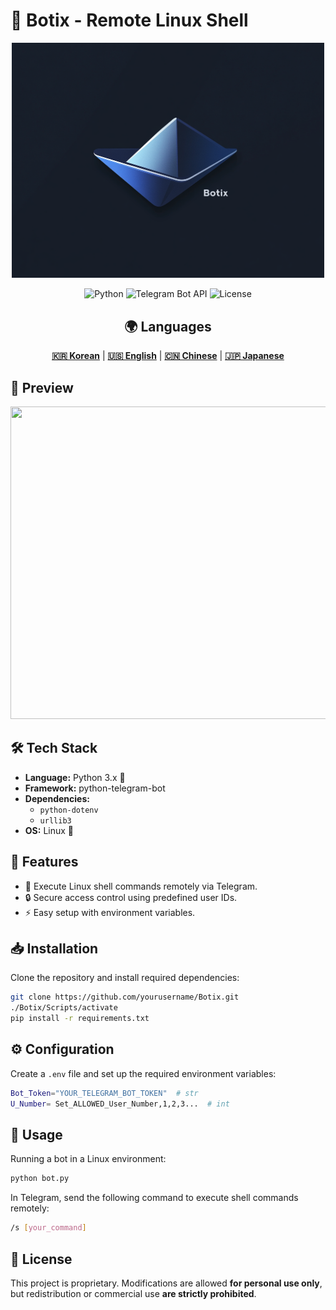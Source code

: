 # 🚀 Botix - Remote ⁤‍‌‍‍⁡‌‍‌⁢‌‍⁢‍‌‌‌‍‌⁤⁣‍‍‌‌⁡⁢‍⁣‌‌⁡‌⁣⁢‌⁢‍‍‍⁢⁡‌⁡⁢‍‍‌⁢‌‍‍‌⁡‌‍‌⁤⁡‍⁡⁢⁡‌‌‍‌⁣‌⁣‌⁤⁤‌⁡⁢‍‌‌⁢‍‍‌⁢‌‌⁡‍⁢⁡‍‍⁡‌‍⁢‌⁡‌‌‍‌⁢‌‍‌‍⁤⁢⁡⁤⁢‌‍⁢‍⁢‌‍‌⁡⁢‍‌‍⁣‌⁡⁢‍⁣⁢⁡⁢‌⁤⁢‍‍⁢⁡‌‍⁢‍⁡‍⁣‍‍‍⁡‌‍‌⁡‌‌⁡‍⁢‌⁢‍‍‌‌‍⁣‌⁤‍⁡‍‌‍‍‌‍⁢⁡⁢‌⁡‍⁤⁡‌‍‍⁢‌‍⁢⁣‍⁡⁢‍⁢‍‌⁢‍‍‍‍‍⁡‌⁡⁢‍‌⁢‍⁤‍⁢⁣⁢⁡⁤‍‌‌‌⁡‌‍⁡⁢⁣‍⁢⁡‌⁡⁤‌⁢⁣‍⁤⁢‌⁤⁣⁡‌‌⁡⁢⁡‍‌‍⁣‌⁢⁡‍‍⁣‌⁢‌‍⁡‍‌⁡⁢⁡⁢‌‍⁢‌‍⁣‌⁤‍‌⁢‍⁤⁣‍⁤‍‌‌‍⁢‍⁤⁢‌⁤⁡‍‌⁣⁡‌‌‍⁡⁤‌⁡‍‌⁢⁡‍⁡‌‍⁡‌‍⁢⁡⁢⁡‍‍⁡‍‍⁢‍⁢⁡⁤⁡⁢‍⁢⁡‌⁡‌⁡‍‌‍⁡‍⁡⁢⁣⁡‍‍⁡⁢⁡‍⁢‍⁢‌‌⁡‍‌⁢‍‍‌⁢‌⁢‌⁤⁣‌⁣⁢‌⁢‍‍⁤⁢‌‌‌‍⁡‍‌‍⁡‍⁣⁣⁡‍‍‌⁡⁢⁡⁢‍⁢⁡‌‍‍⁢‍‌‌⁢⁡‍⁡‍‌⁢‌⁢‌⁤⁤‌‍⁢‌‍‍‌‌‌‌‍‌⁡‍‌‌‌⁢‌⁡‌⁡‍‍⁤‍⁢‌⁢‍⁡⁢‍‍⁡‍‍‍‌⁢‍⁡‌⁣‍⁢‌‍‍‍⁢‌⁡‌‍⁢‌‌‌⁢⁡‍‍‍‍‍⁢⁡‌⁢‌‍⁡⁢‌‍‍⁢‌‌⁡⁢‍‌⁤‌‌‍‌‍‌⁢⁡‍‌⁢⁣⁡‍‌⁤‍⁡‌‍⁢‍⁢⁡⁢‍‌⁡⁢‌⁡‌‌‌‌‌⁡‌⁡‍‌‌⁡‍‍‌⁣‌‌‌⁢‍‌⁣‍⁡‌‌⁡⁢‌⁢⁣‌‌⁢‌‍‍⁤⁡‌⁤⁤‌‍⁤‍⁢‌⁡⁢‌⁡‍⁤‌‌⁢‍‌⁢⁡‍‍⁤‍⁡‍‌⁡⁢‌‍⁢‌⁡‌⁡⁢‌‍⁡‌⁢‍‌⁢⁡‌‍‍⁡‍‌⁢‍⁣‍⁡‌⁢‌‌⁤‌‌‍‍⁢‍‌⁢⁡⁢‌⁢‍⁤‌⁤‌⁡‌‍⁣⁢‌⁢‍⁡⁢‌⁢‍‍⁡‌‌‌⁢‍‍‌⁢‌⁡‌‍‌⁤‍‍‍‌⁡‌‍⁤⁤⁣⁤‌‍‌‌⁢⁡‍⁡‍‍⁢‌‌⁡‌⁡‌‍⁡‍⁢⁡⁢‌‌⁡‌‍‍‍⁡‍‌⁢⁡‌⁢‍‍‌‍‌⁡‌‌⁡‍⁡‍⁤‌⁢‌‍⁤‌⁢⁡‍⁡‍⁢‌⁣⁢⁣‌‍⁢⁣⁢⁡‍‍⁤‌‍‍‍⁡‍⁢‌‌⁤⁣‍⁢⁡⁢‌‍⁢⁣⁢‍‍⁤‌⁣⁣⁢⁡‍⁡‌‍⁢‌‍‌‌⁡⁢‍‍‍‌⁤⁢‌‍⁡⁢⁡⁢‌‍⁢⁣⁢‍⁡‌⁣‌⁡⁢‍‍‌‍‌⁣⁢‌⁡⁤⁡‍‍‌‍⁢‍⁢⁡‌‌⁡‌‌⁡‌‌‍⁤⁡⁤‍‍‍‌⁡‍⁤‍⁢‌⁤⁡‌‍‌⁣‍‍‌‌⁡‍⁡‌⁢‍⁡‌⁣‌‍⁤‍‌‍‍‍⁡⁤‌⁢‍⁡⁤‌⁡⁢⁣‍‌⁢‍⁢‍⁡‍‍‍‌⁢‍‌⁢⁡⁢‌⁡‌‍⁤‌⁤⁣⁢‌⁢⁡‌‍⁢‍⁣‌‌‌‌‌⁡‌‌⁡‌‌‍‍‍‌⁣⁤‌‌‌‌‌⁡‌‍⁣⁤‍‌⁣⁡‍‌‌⁡‍‌‌⁢‌‌‍⁢‍‌‍⁢⁣⁡‍⁡‍⁢‍‌‌⁡‌‍‍⁡‌‍⁢⁣‍‌‌‌‍‍‍⁢‍⁢‌‌‌⁣⁢‍‍‍‍‌⁢‌⁡‌‌‌⁢‍‌⁡‌⁣⁢‍‍⁡‌‌‌‌‌‌‌‍⁡‌⁢⁡‍‍⁢‌‌⁢‌‍‌‌⁡‍⁤⁢‍‌⁤‍‌⁡‍⁡‍‌⁢⁡‍⁡⁢‌⁢⁣⁢⁣⁡‌‌⁢‌‍⁡‌⁢‌⁡‌⁢⁡‍‌‍‌‍‌⁢‌‌‍⁢⁡‌‍‍‍⁢‍⁡‍⁢‍‌‍‌⁡‌‍‌‍‍⁢‍⁢⁣‍⁡⁢‌‌‍⁢‍⁡⁢‌‍⁢‌⁢⁡‍⁡⁢‍⁡‌⁤‍‍⁢⁣‌⁢⁡‍‍‌⁡‌‍⁢‍‍‍‌‌‌‍‍‌‌‍‍⁢‌⁡‌⁣⁢‌‌⁤‍‌‌‍⁡⁢‍‍‌‍⁢‌⁣‌⁡⁤⁡‌⁢‌⁡⁤‌⁣⁤⁣‍⁤⁡‍‌⁤‌⁡‌⁢⁣⁢‌⁣‍⁣‌⁢⁣‌⁡⁢‍‍⁡‌‌‍‍⁡⁤‍⁤‌‍‌⁡⁤‌‌‌⁤‍⁣‌⁡⁢⁡‍⁤⁡‍‍‍⁢⁡‍⁡‍‍⁡‌⁣‌⁢⁣⁡‌⁤⁢⁡⁢‍‌‍⁣‍‍⁡⁢‌⁢‍⁢‍⁡⁢‍⁢‌‍‌‌‍⁢⁣⁢‌⁡⁢‌‌⁡‌⁢‍⁡‌⁢⁡⁢‌⁢‍⁡‍‍‌⁢‌‌⁤⁤‍⁢‌⁤⁡⁤‍⁡⁢‍‌‍⁡‌⁣‌‍⁡‌‍⁣‍‌‌⁢‍‍⁡‌‍⁢‌⁣‍⁡⁤⁡‍‍‍‍‍⁣⁤‍‌⁡‌⁢‍⁢‌‍‌‌⁤⁢‌‌⁢‍⁡⁤‌⁡‌⁢⁣‍⁢⁡‍⁡‌⁡‍⁣‍‌⁡⁢‌⁢⁣‌‍‍⁢‌⁢‌⁤‍‌⁢‌‌⁡‌‍⁢‌‌⁡‍⁢⁡‍‍‍⁤⁡‍⁢‌⁤‌⁡‌⁡⁢⁡‌⁢‌⁡‍⁢‌⁡‌⁣‍‍‌⁢‌‌⁤‌‍⁡‌⁢‍⁢⁡‍‌⁤⁡‌⁣‍‌‍⁡‌‍‍⁢‍‍⁢⁣⁡‌‍⁣⁤‍‌‍⁤⁤⁤‌⁡⁢‍‍‌⁡‌‍⁢‍‌‍‍‌‍⁣⁣⁣‍‌⁡‌‍⁡‌⁢‌⁢⁡‌⁡‌⁢‍‍⁤⁢⁣⁣⁤⁢‍⁡Linux Shell

<div align="center">
    <img src="./src/logo.png" width="500" alt="Botix - Remote Linux Shell" />
</div>

<div align="center">

![Python](https://img.shields.io/badge/Python-3.x-blue?style=flat-square)
![Telegram Bot API](https://img.shields.io/badge/Telegram%20Bot-Enabled-blue?style=flat-square)
![License](https://img.shields.io/badge/License-Restricted-red?style=flat-square)

## 🌍 Languages
[**🇰🇷 Korean**](README.md) | [**🇺🇸 English**](README.en.md) | [**🇨🇳 Chinese**](README.cn.md) | [**🇯🇵 Japanese**](README.ja.md)

</div>

## 👀 Preview
<img src="https://github.com/user-attachments/assets/3e1bba6c-cf82-4075-91d3-3c82519bb272" width="600" height="500"/>

## 🛠 Tech Stack
- **Language:** Python 3.x 🐍
- **Framework:** python-telegram-bot
- **Dependencies:**
  - `python-dotenv`
  - `urllib3`
- **OS:** Linux 🐧

## 📌 Features
- 🚀 Execute Linux shell commands remotely via Telegram.
- 🔒 Secure access control using predefined user IDs.
- ⚡ Easy setup with environment variables.

## 📥 Installation
Clone the repository and install required dependencies:
```sh
git clone https://github.com/yourusername/Botix.git
./Botix/Scripts/activate
pip install -r requirements.txt
```

## ⚙️ Configuration
Create a `.env` file and set up the required environment variables:
```sh
Bot_Token="YOUR_TELEGRAM_BOT_TOKEN"  # str
U_Number= Set_ALLOWED_User_Number,1,2,3...  # int
```

## 🚀 Usage
Running a bot in a Linux environment:
```sh
python bot.py
```
In Telegram, send the following command to execute shell commands remotely:
```sh
/s [your_command]
```

## 📜 License
This project is proprietary. Modifications are allowed **for personal use only**, but redistribution or commercial use **are strictly prohibited**.
